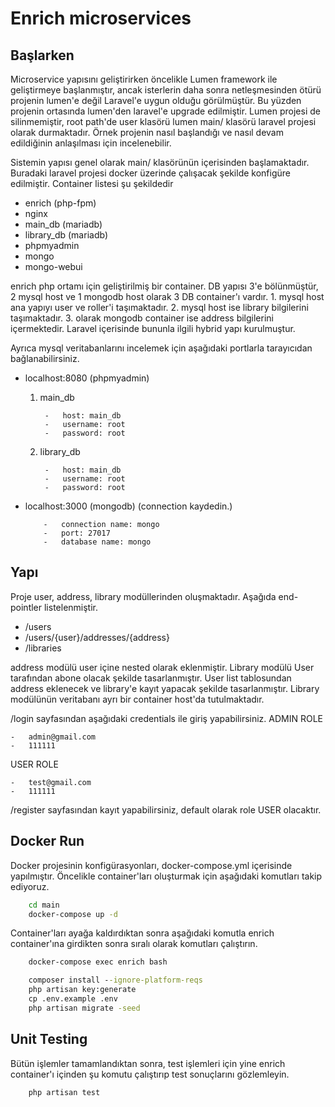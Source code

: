 # Enrich microservices

## Başlarken

Microservice yapısını geliştirirken öncelikle Lumen framework ile geliştirmeye başlanmıştır, ancak isterlerin daha sonra netleşmesinden ötürü projenin lumen'e değil Laravel'e uygun olduğu görülmüştür. Bu yüzden projenin ortasında lumen'den laravel'e upgrade edilmiştir. Lumen projesi de silinmemiştir, root path'de user klasörü lumen main/ klasörü laravel projesi olarak durmaktadır. Örnek projenin nasıl başlandığı ve nasıl devam edildiğinin anlaşılması için incelenebilir.

Sistemin yapısı genel olarak main/ klasörünün içerisinden başlamaktadır. Buradaki laravel projesi docker üzerinde çalışacak şekilde konfigüre edilmiştir. Container listesi şu şekildedir
-   enrich (php-fpm)
-   nginx
-   main_db (mariadb)
-   library_db (mariadb)
-   phpmyadmin
-   mongo
-   mongo-webui

enrich php ortamı için geliştirilmiş bir container. DB yapısı 3'e bölünmüştür, 2 mysql host ve 1 mongodb host olarak 3 DB container'ı vardır. 1. mysql host ana yapıyı user ve roller'i taşımaktadır. 2. mysql host ise library bilgilerini taşımaktadır. 3. olarak mongodb container ise address bilgilerini içermektedir. Laravel içerisinde bununla ilgili
hybrid yapı kurulmuştur.

Ayrıca mysql veritabanlarını incelemek için aşağıdaki portlarla tarayıcıdan bağlanabilirsiniz.
-   localhost:8080 (phpmyadmin)
    1. main_db

            -   host: main_db
            -   username: root
            -   password: root
    2. library_db

            -   host: main_db
            -   username: root
            -   password: root
-   localhost:3000 (mongodb) (connection kaydedin.)

            -   connection name: mongo
            -   port: 27017
            -   database name: mongo
    
## Yapı

Proje user, address, library modüllerinden oluşmaktadır. Aşağıda end-pointler listelenmiştir.

-   /users
-   /users/{user}/addresses/{address}
-   /libraries

address modülü user içine nested olarak eklenmiştir. Library modülü User tarafından abone olacak şekilde tasarlanmıştır. User list tablosundan address eklenecek ve library'e kayıt yapacak şekilde tasarlanmıştır. Library modülünün veritabanı ayrı bir container host'da tutulmaktadır.

/login sayfasından aşağıdaki credentials ile giriş yapabilirsiniz.
ADMIN ROLE
    
    -   admin@gmail.com
    -   111111

USER ROLE

    -   test@gmail.com
    -   111111

/register sayfasından kayıt yapabilirsiniz, default olarak role USER olacaktır.

## Docker Run

Docker projesinin konfigürasyonları, docker-compose.yml içerisinde yapılmıştır. Öncelikle container'ları oluşturmak için aşağıdaki komutları takip ediyoruz.

```bat
    cd main
    docker-compose up -d
```

Container'ları ayağa kaldırdıktan sonra aşağıdaki komutla enrich container'ına girdikten sonra sıralı olarak komutları çalıştırın.

```bat
    docker-compose exec enrich bash
```

```bat
    composer install --ignore-platform-reqs
    php artisan key:generate
    cp .env.example .env
    php artisan migrate -seed
```

## Unit Testing

Bütün işlemler tamamlandıktan sonra, test işlemleri için yine enrich container'ı içinden şu komutu çalıştırıp test sonuçlarını gözlemleyin.

```bat
    php artisan test
```
